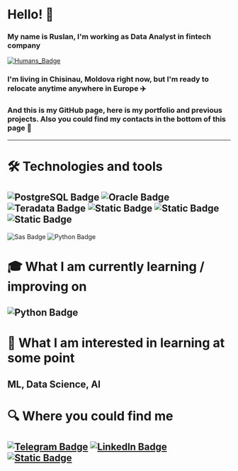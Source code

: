 # Hello! 🤝
### My name is Ruslan, I'm working as Data Analyst in fintech company 
[![Humans_Badge](https://thumbsnap.com/i/fPTAH6Zh.png)](https://humans.uz/)  
   
### I'm living in Chisinau, Moldova right now, but I'm ready to relocate anytime anywhere in Europe ✈️

### And this is my GitHub page, here is my portfolio and previous projects. Also you could find my contacts in the bottom of this page 🤙

___

# 🛠 Technologies and tools
## ![PostgreSQL Badge](https://img.shields.io/badge/PostgreSQL-white?logo=PostgreSQL) ![Oracle Badge](https://img.shields.io/badge/Oracle_PL%2FSQL-red?logo=Oracle) ![Teradata Badge](https://img.shields.io/badge/Teradata-ANSI_SQL-orange?logo=Teradata) ![Static Badge](https://img.shields.io/badge/Tableau-lightblue?logo=Tableau) ![Static Badge](https://img.shields.io/badge/Power-BI-yellow?logo=Power%20BI) ![Static Badge](https://img.shields.io/badge/Jupiter-notebook-orange?logo=Jupiter)    
![Sas Badge](https://thumbsnap.com/i/6BExwBaB.png) ![Python Badge](https://thumbsnap.com/i/btcGvbxc.png)
   
# 🎓 What I am currently learning / improving on
## ![Python Badge](https://thumbsnap.com/i/btcGvbxc.png)   

# 👾  What I am interested in learning at some point   
## ML, Data Science, AI

# 🔍 Where you could find me
## [![Telegram Badge](https://img.shields.io/badge/n0tseri0us-blue?logo=telegram)](https://t.me/n0tseri0us)  [![LinkedIn Badge](https://img.shields.io/badge/LinkedIn-Profile-informational?style=flat&logo=linkedin&logoColor=white&color=0D76A8)](https://www.linkedin.com/in/ruslan-rasskazov-842074b6/) [![Static Badge](https://img.shields.io/badge/send_email-gray?logo=gmail)](mailto:paccka3obpyc@gmail.com)
